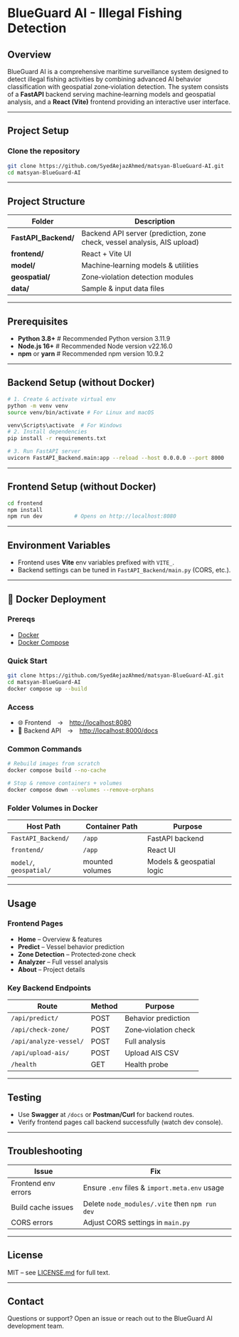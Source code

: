 # BlueGuard AI - Illegal Fishing Detection

## Overview

BlueGuard AI is a comprehensive maritime surveillance system designed to detect illegal fishing activities by combining advanced AI behavior classification with geospatial zone‑violation detection. The system consists of a **FastAPI** backend serving machine‑learning models and geospatial analysis, and a **React (Vite)** frontend providing an interactive user interface.

---

## Project Setup

### Clone the repository

```bash
git clone https://github.com/SyedAejazAhmed/matsyan-BlueGuard-AI.git
cd matsyan-BlueGuard-AI
```

---

## Project Structure

| Folder                | Description                                                              |
| --------------------- | ------------------------------------------------------------------------ |
| **FastAPI_Backend/**  | Backend API server (prediction, zone check, vessel analysis, AIS upload) |
| **frontend/**         | React + Vite UI                                                          |
| **model/**            | Machine‑learning models & utilities                                      |
| **geospatial/**       | Zone‑violation detection modules                                         |
| **data/**             | Sample & input data files                                                |

---

## Prerequisites

* **Python 3.8+** # Recommended Python version 3.11.9
* **Node.js 16+** # Recommended Node version v22.16.0
* **npm** or **yarn** # Recommended npm version 10.9.2

---

## Backend Setup (without Docker)

```bash
# 1. Create & activate virtual env
python -m venv venv
source venv/bin/activate # For Linux and macOS    

venv\Scripts\activate  # For Windows
# 2. Install dependencies
pip install -r requirements.txt

# 3. Run FastAPI server
uvicorn FastAPI_Backend.main:app --reload --host 0.0.0.0 --port 8000
```

---

## Frontend Setup (without Docker)

```bash
cd frontend
npm install
npm run dev          # Opens on http://localhost:8080
```

---

## Environment Variables

* Frontend uses **Vite** env variables prefixed with `VITE_`.
* Backend settings can be tuned in `FastAPI_Backend/main.py` (CORS, etc.).

---

## 🐳 Docker Deployment

### Prereqs

* [Docker](https://docs.docker.com/get-docker/)
* [Docker Compose](https://docs.docker.com/compose/)

### Quick Start

```bash
git clone https://github.com/SyedAejazAhmed/matsyan-BlueGuard-AI.git
cd matsyan-BlueGuard-AI
docker compose up --build
```

### Access

* 🌐 Frontend → [http://localhost:8080](http://localhost:8080)
* 🔌 Backend API → [http://localhost:8000/docs](http://localhost:8000/docs)

### Common Commands

```bash
# Rebuild images from scratch
docker compose build --no-cache

# Stop & remove containers + volumes
docker compose down --volumes --remove-orphans
```

### Folder Volumes in Docker

| Host Path               | Container Path  | Purpose                   |
| ----------------------- | --------------- | ------------------------- |
| `FastAPI_Backend/`      | `/app`          | FastAPI backend           |
| `frontend/`             | `/app`          | React UI                  |
| `model/`, `geospatial/` | mounted volumes | Models & geospatial logic |

---

## Usage

### Frontend Pages

* **Home** – Overview & features
* **Predict** – Vessel behavior prediction
* **Zone Detection** – Protected‑zone check
* **Analyzer** – Full vessel analysis
* **About** – Project details

### Key Backend Endpoints

| Route                  | Method | Purpose              |
| ---------------------- | ------ | -------------------- |
| `/api/predict/`        | POST   | Behavior prediction  |
| `/api/check-zone/`     | POST   | Zone‑violation check |
| `/api/analyze-vessel/` | POST   | Full analysis        |
| `/api/upload-ais/`     | POST   | Upload AIS CSV       |
| `/health`              | GET    | Health probe         |

---

## Testing

* Use **Swagger** at `/docs` or **Postman/Curl** for backend routes.
* Verify frontend pages call backend successfully (watch dev console).

---

## Troubleshooting

| Issue               | Fix                                            |
| ------------------- | ---------------------------------------------- |
| Frontend env errors | Ensure `.env` files & `import.meta.env` usage  |
| Build cache issues  | Delete `node_modules/.vite` then `npm run dev` |
| CORS errors         | Adjust CORS settings in `main.py`              |

---

## License

MIT – see [LICENSE.md](LICENSE.md) for full text.

---

## Contact

Questions or support? Open an issue or reach out to the BlueGuard AI development team.
